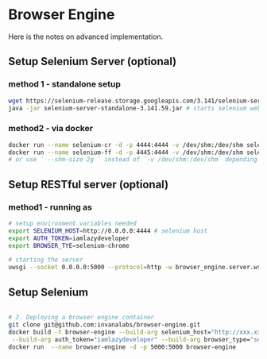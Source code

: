 # Browser Engine


Here is the notes on advanced implementation.




## Setup Selenium Server (optional) 

### method 1 - standalone setup
```bash
wget https://selenium-release.storage.googleapis.com/3.141/selenium-server-standalone-3.141.59.jar
java -jar selenium-server-standalone-3.141.59.jar # starts selenium webdriver at http://0.0.0.0:4444
```


### method2 - via docker 
```bash
docker run --name selenium-cr -d -p 4444:4444 -v /dev/shm:/dev/shm selenium/standalone-chrome:3.141.59-titanium
docker run --name selenium-ff -d -p 4445:4444 -v /dev/shm:/dev/shm selenium/standalone-firefox:3.141.59-vanadium
# or use ` --shm-size 2g ` instead of `-v /dev/shm:/dev/shm` depending on what best suits for you.
```

## Setup RESTful server (optional)

### method1 - running as  
```bash
# setup environment variables needed
export SELENIUM_HOST=http://0.0.0.0:4444 # selenium host
export AUTH_TOKEN=iamlazydeveloper
export BROWSER_TYE=selenium-chrome

# starting the server 
uwsgi --socket 0.0.0.0:5000 --protocol=http -w browser_engine.server.wsgi:application --processes 4 --threads 2
```

## Setup Selenium

```bash

# 2. Deploying a browser engine container
git clone git@github.com:invanalabs/browser-engine.git
docker build -t browser-engine --build-arg selenium_host="http://xxx.xx.xx.xx:4444"  \
 --build-arg auth_token="iamlazydeveloper" --build-arg browser_type="selenium-chrome" -f Dockerfile .
docker run  --name browser-engine -d -p 5000:5000 browser-engine 
```